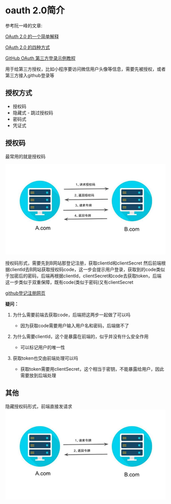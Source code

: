 # oauth 2.0简介

参考阮一峰的文章:

[OAuth 2.0 的一个简单解释](https://www.ruanyifeng.com/blog/2019/04/oauth_design.html)

[OAuth 2.0 的四种方式](https://www.ruanyifeng.com/blog/2019/04/oauth-grant-types.html)

[GitHub OAuth 第三方登录示例教程](https://www.ruanyifeng.com/blog/2019/04/github-oauth.html)

用于给第三方授权，比如小程序要访问微信用户头像等信息，需要先被授权，或者第三方接入github登录等

## 授权方式
- 授权码
- 隐藏式 - 跳过授权码
- 密码式
- 凭证式

## 授权码
最常用的就是授权码

![授权码.jpg](img/%E6%8E%88%E6%9D%83%E7%A0%81.jpg)

授权码形式，需要先到B网站那登记注册，获取clientId和clientSecret
然后前端根据clientId去B网站获取授权码code，这一步会提示用户登录，获取到的code类似于加密后的密码，后端再根据clientId，clientSecret和code去获取token，后端这一步类似于双重保障，既有code(类似于密码)又有clientSecret

[github登记注册网页](https://github.com/settings/applications/new)

**疑问：**

1. 为什么需要前端去获取code，后端把这两步一起做了可以吗
   - 因为获取code需要用户输入用户名和密码，后端做不了
   

2. 为什么需要clientId，这个是暴露在前端的，似乎并没有什么安全作用
   - 可以标记用户的唯一性


3. 获取token也交由前端处理可以吗
   - 获取token需要用clientSecret，这个相当于密钥，不能暴露给用户，因此需要放到后端处理

## 其他

隐藏授权码形式，前端直接发请求
![隐藏式.jpg](img/%E9%9A%90%E8%97%8F%E5%BC%8F.jpg)